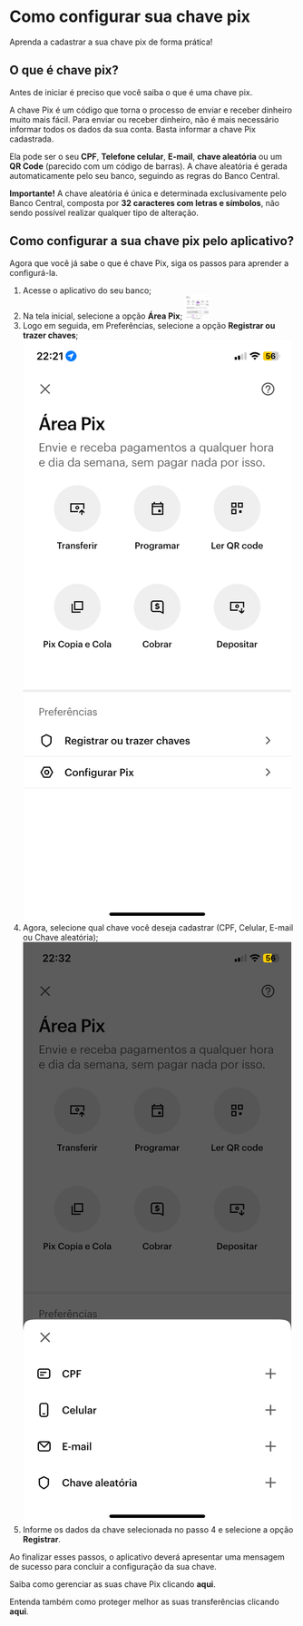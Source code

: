 
# Como configurar sua chave pix

Aprenda a cadastrar a sua chave pix de forma prática!

## O que é chave pix?

Antes de iniciar é preciso que você saiba o que é uma chave pix.

A chave Pix é um código que torna o processo de enviar e receber dinheiro muito mais fácil. Para enviar ou receber dinheiro, não é mais necessário informar todos os dados da sua conta. Basta informar a chave Pix cadastrada.

Ela pode ser o seu **CPF**, **Telefone celular**, **E-mail**, **chave aleatória** ou um **QR Code** (parecido com um código de barras). A chave aleatória é gerada automaticamente pelo seu banco, seguindo as regras do Banco Central.

**Importante!** A chave aleatória é única e determinada exclusivamente pelo Banco Central, composta por **32 caracteres com letras e símbolos**, não sendo possível realizar qualquer tipo de alteração.

## Como configurar a sua chave pix pelo aplicativo?

Agora que você já sabe o que é chave Pix, siga os passos para aprender a configurá-la.

1. Acesse o aplicativo do seu banco;
2. Na tela inicial, selecione a opção **Área Pix**;
   <img src="https://github.com/talicpaes1/pix-tutorial/blob/main/Imagens/inicial.PNG?raw=true" alt="Image" height="42" width="42">
4. Logo em seguida, em Preferências, selecione a opção **Registrar ou trazer chaves**;
   ![Area pix](https://github.com/talicpaes1/pix-tutorial/blob/main/Imagens/area_pix.PNG?raw=true)
6. Agora, selecione qual chave você deseja cadastrar (CPF, Celular, E-mail ou Chave aleatória);
   ![Chave pix](https://github.com/talicpaes1/pix-tutorial/blob/main/Imagens/chave.PNG?raw=true)
8. Informe os dados da chave selecionada no passo 4 e selecione a opção **Registrar**.

Ao finalizar esses passos, o aplicativo deverá apresentar uma mensagem de sucesso para concluir a configuração da sua chave.

Saiba como gerenciar as suas chave Pix clicando **aqui**.

Entenda também como proteger melhor as suas transferências clicando **aqui**.


